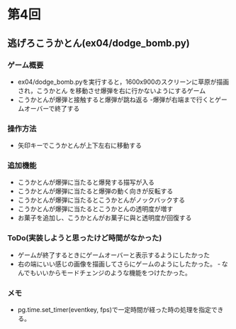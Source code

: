 # 第4回
## 逃げろこうかとん(ex04/dodge_bomb.py)
### ゲーム概要
- ex04/dodge_bomb.pyを実行すると，1600x900のスクリーンに草原が描画され，こうかとん
を移動させ爆弾を右に行かないようにするゲーム
- こうかとんが爆弾と接触すると爆弾が跳ね返る
-爆弾が右端まで行くとゲームオーバーで終了する
### 操作方法
- 矢印キーでこうかとんが上下左右に移動する
### 追加機能
- こうかとんが爆弾に当たると爆発する描写が入る
- こうかとんが爆弾に当たると爆弾の動く向きが反転する
- こうかとんが爆弾に当たるとこうかとんがノックバックする
- こうかとんが爆弾に当たるとこうかとんの透明度が増す
- お菓子を追加し、こうかとんがお菓子に與と透明度が回復する
### ToDo(実装しようと思ったけど時間がなかった)
- ゲームが終了するときにゲームオーバーと表示するようにしたかった
- 右の端にいい感じの画像を描画してさらにゲームのようにしたかった。
‐ なんでもいいからモードチェンジのような機能をつけたかった。
### メモ
- pg.time.set_timer(eventkey, fps)で一定時間が経った時の処理を指定できる。